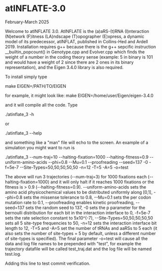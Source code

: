 # atINFLATE-3.0
February-March 2025

Welcome to atINFLATE 3.0. AtINFLATE is the (a)aRS-(t)RNA (I)nteraction
(N)etwork (F)itness (LA)ndscape (T)opographer (E)xpress, a dynamic model of 
its predecessor, atINFLAT, published in Collins-Hed and Ardell 2019. 
Installation requires g++ because there is the g++ sepcific instruction 
__builtin_popcount() in Genotype.cpp and Evolver.cpp which finds the weight 
of a number in the coding theory sense (example: 5 in binary is 101 and 
would have a weight of 2 since there are 2 ones in its binary 
representation), and the Eigen 3.4.0 library is also required.

To install simply type

make EIGEN=/PATH/TO/EIGEN

for example, it might look like: make EIGEN=/home/user/Eigen/eigen-3.4.0

and it will compile all the code. Type

./atinflate_3 -h

or

./atinflate_3 --help

and something like a "man" file will echo to the screen. An example of
a simulation you might want to run is

./atinflate_3 --num-traj=10 --halting-fixation=1000 --halting-fitness=0.9 --uniform-amino-acids --phi=0.8 --Mu=0.1 --proofreading --seed=137 -0 -f=5e-7 --Site-Types=50,50,50,50,50 -n=12 -T=5 -A=5 -o=test

The above will run 3 trajectories (--num-traj=3) for 1000 fixations each
(--halting-fixation=1000) and it will only halt if it reaches 1000 fixations
or the fitness is > 0.9 (--halting-fitness=0.9). --uniform-amino-acids sets
the amino acid physicochemical values to be distributed uniformly along [0,1],
--phi=0.8 sets the missense tolerance to 0.8, --Mu=0.1 sets the per codon
mutation rate to 0.1, --proofreading enables kinetic proofreading, --seed=137
sets the random seed to 137, -0 sets the p parameter for the bernoulli
distribution for each bit in the interaction interface to 0, -f=5e-7 sets the
rate selection constant to 5x10^(-7), --Site-Types=50,50,50,50,50 sets all
5 site-type frequencies to 50, -n=12 sets the interaction interface bit
length to 12, -T=5 and -A=5 set the number of tRNAs and aaRSs to 5 each (it
also sets the number of site-types = 5 by default, unless a different number
of site-types is specified). The final parameter -o=test will cause all the
data and log file names to be prepended with "test", for example the
trajectory datafile will be called test_traj.dat and the log file will be
named test.log.

Adding this line to test commit verification.